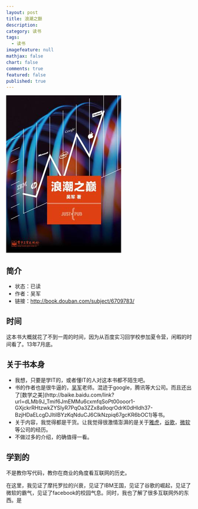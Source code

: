 ```yaml
---
layout: post
title: 浪潮之巅
description: 
category: 读书
tags: 
  - 读书
imagefeature: null
mathjax: false
chart: false
comments: true
featured: false
published: true
---
```


![img](/images/post/book/on-top-of-tides.jpg)

## 简介

*	状态：已读
*	作者：吴军
*	链接：http://book.douban.com/subject/6709783/

## 时间
这本书大概就花了不到一周的时间，因为从百度实习回学校参加夏令营，闲暇的时间看了。13年7月底。
## 关于书本身
*   我想，只要是学IT的，或者懂IT的人对这本书都不陌生吧。
*   书的作者也是很牛逼的，[吴军](http://baike.baidu.com/link?url=ztpxLiJdn4YCAD4tTF6k4P_1fnJ5x4RWa2JeePAvcZ3Sl43QSqnKM0SwHDtKFpr9CIq3mNjAhcwIJXr765ViH_)老师。混迹于google，腾讯等大公司。而且还出了[数学之美](http://baike.baidu.com/link?url=dLMb9J_Tmif6JmEMMu6cxmfqSoPt00ooor1-GXjckrRHtzwkZYSIyR7PqOa3ZZx8a9oqrOdrK0dHldh37-BzjHDaELcgDJItilBYzKqNduCJ6ClkNzpiq67gcKR6bOC1)等书。
*   关于内容，我觉得都是干货。让我觉得很激情澎湃的是关于[雅虎](http://www.yahoo.com)，[谷歌](http://www.google.com.hk)，[微软](http://www.microsoft.com)等公司的经历。
*   不做过多的介绍，的确值得一看。

## 学到的
不是教你写代码，教你在商业的角度看互联网的历史。

在这里，我见证了摩托罗拉的兴衰，见证了IBM王国，见证了谷歌的崛起，见证了微软的霸气，见证了facebook的校园气息。同时，我也了解了很多互联网外的东西。是